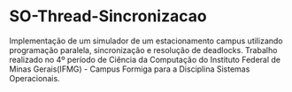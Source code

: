 # SO-Thread-Sincronizacao
Implementação de um simulador de um estacionamento campus utilizando programação paralela, sincronização e resolução de deadlocks. Trabalho realizado no 4º período de Ciência da Computação do Instituto Federal de Minas Gerais(IFMG) - Campus Formiga para a Disciplina Sistemas Operacionais.
